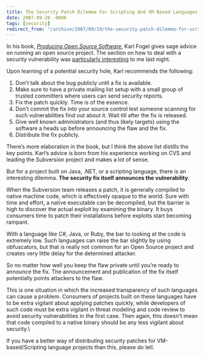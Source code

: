 ```yaml
---
title: The Security Patch Dilemma For Scripting And VM Based Languages
date: 2007-09-20 -0800
tags: [security]
redirect_from: "/archive/2007/09/19/the-security-patch-dilemma-for-scripting-and-vm-based-languages.aspx/"
---
```


In his book, *[Producing Open Source
Software](http://producingoss.com/ "Producing Open source Software - How to run a successful free software project")*,
Karl Fogel gives sage advice on running an open source project. The
section on how to deal with a security vulnerability was [particularly
interesting](https://haacked.com/archive/2007/09/20/urgent-subtext-security-patch.aspx "Subtext Security Patch")
to me last night.

Upon learning of a potential security hole, Karl recommends the
following:

1.  Don’t talk about the bug publicly until a fix is available.
2.  Make sure to have a private mailing list setup with a small group of
    trusted committers where users can send security reports.
3.  Fix the patch quickly. Time is of the essence.
4.  Don’t commit the fix into your source control lest someone scanning
    for such vulnerabilities find out about it. Wait till after the fix
    is released.
5.  Give well known administrators (and thus likely targets) using the
    software a heads up before announcing the flaw and the fix.
6.  Distribute the fix publicly.

There’s more elaboration in the book, but I think the above list
distills the key points. Karl’s advice is born from his experience
working on CVS and leading the Subversion project and makes a lot of
sense.

But for a project built on Java, .NET, or a scripting language, there is
an interesting dilemma. **The security fix itself announces the
vulnerability**.

When the Subversion team releases a patch, it is generally compiled to
native machine code, which is effectively opaque to the world. Sure with
time and effort, a native executable can be decompiled, but the barrier
is high to discover the actual exploit by examining the binary. It buys
consumers time to patch their installations before exploits start
becoming rampant.

With a language like C\#, Java, or Ruby, the bar to looking at the code
is extremely low. Such languages can raise the bar slightly by using
obfuscators, but that is really not common for an Open Source project
and creates very little delay for the determined attacker.

So no matter how well you keep the flaw private until you’re ready to
announce the fix. The announcement and publication of the fix itself
potentially points attackers to the flaw.

This is one situation in which the increased transparency of such
languages can cause a problem. Consumers of projects built on these
languages have to be extra vigilant about applying patches quickly,
while developers of such code must be extra vigilant in threat modeling
and code review to avoid security vulnerabilities in the first case.
Then again, this doesn't mean that code compiled to a native binary
should be any less vigilant about security.\

If you have a better way of distributing security patches for
VM-based/Scripting language projects than this, please do tell.

